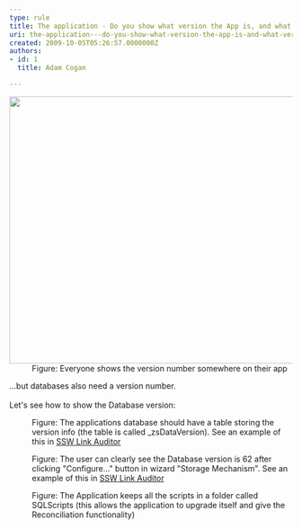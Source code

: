 ```yaml
---
type: rule
title: The application - Do you show what version the App is, and what version the Database is?
uri: the-application---do-you-show-what-version-the-app-is-and-what-version-the-database-is
created: 2009-10-05T05:26:57.0000000Z
authors:
- id: 1
  title: Adam Cogan

---
```




<span class='intro'> 
  <dl class="image">
    <dt><img width="625" height="522" alt="" style="width&#58;576px;height&#58;475px;" src="./LinkAuditor.png" /> </dt>
    <dd>Figure&#58; Everyone shows the version number somewhere on their app </dd>
</dl>
...but databases also need a version number.<br>
<br>
Let's see&#160;how to show the Database version&#58;&#160; 
 </span>


  <dl class="image">
    <dt><img alt="" src="./zsVersionTable.png" /> </dt>
    <dd>Figure&#58; The applications database should have a table storing the version info (the table is called _zsDataVersion). See an example of this in <a href="http&#58;//www.ssw.com.au/SSW/LinkAuditor/">SSW Link Auditor</a> </dd>
</dl>
<dl class="image">
    <dt><img alt="" src="./LinkAuditorVersion.png" /> </dt>
    <dd>Figure&#58; The user can clearly see the Database version is&#160;62&#160;after clicking &quot;Configure...&quot; button in wizard &quot;Storage Mechanism&quot;. See an example of this in <a href="http&#58;//www.ssw.com.au/SSW/LinkAuditor/">SSW Link Auditor</a> </dd>
</dl>
<dl class="image">
    <dt><img alt="" src="./ChangeScripts.jpg" /> </dt>
    <dd>Figure&#58; The Application keeps all the scripts in a folder called SQLScripts (this allows the application to upgrade itself and give the Reconciliation functionality) </dd>
</dl>



